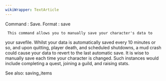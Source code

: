 ```yaml
---
wikiWrapper: TextArticle
---
```

Command : Save.
Format  : save

     This command allows you to manually save your character's data to
your savefile.  Whilst your data is automatically saved every 10 minutes
or so, and upon quitting, player death, and scheduled shutdowns, a mud
crash could cause your data to revert to the last automatic save.  It is
wise to manually save each time your character is changed.  Such
instances would include completing a quest, joining a guild, and raising
stats.

See also: saving_items
